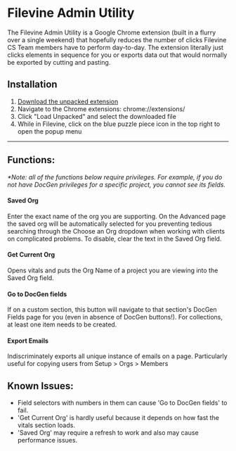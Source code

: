 # Filevine Admin Utility

The Filevine Admin Utility is a Google Chrome extension (built in a flurry over a single weekend) that hopefully reduces the number of clicks Filevine CS Team members have to perform day-to-day. The extension literally just clicks elements in sequence for you or exports data out that would normally be exported by cutting and pasting.

## Installation

1. [Download the unpacked extension](https://github.com/jakefv/FV-Admin-Toolbar/archive/master.zip)
2. Navigate to the Chrome extensions: chrome://extensions/
3. Click "Load Unpacked" and select the downloaded file
4. While in Filevine, click on the blue puzzle piece icon in the top right to open the popup menu

-----

## Functions:

_*Note: all of the functions below require privileges. For example, if you do not have DocGen privileges for a specific project,  you cannot see its fields._

#### Saved Org

Enter the exact name of the org you are supporting. On the Advanced page the saved org will be automatically selected for you preventing tedious searching through the Choose an Org dropdown when working with clients on complicated problems. To disable, clear the text in the Saved Org field.

#### Get Current Org

Opens vitals and puts the Org Name of a project you are viewing into the Saved Org field.

#### Go to DocGen fields

If on a custom section, this button will navigate to that section's DocGen Fields page for you (even in absence of DocGen buttons!). For collections, at least one item needs to be created.

#### Export Emails

Indiscriminately exports all unique instance of emails on a page. Particularly useful for copying users from Setup > Orgs > Members

## Known Issues:

- Field selectors with numbers in them can cause 'Go to DocGen fields' to fail.
- 'Get Current Org' is hardly useful because it depends on how fast the vitals section loads.
- 'Saved Org' may require a refresh to work and also may cause performance issues.



